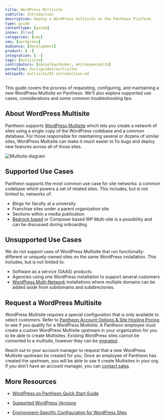 ```yaml
---
title: WordPress Multisite
subtitle: Introduction
description: Deploy a WordPress multisite on the Pantheon Platform.
type: guide
contenttype: [guide]
innav: [true]
categories: [cms]
cms: [wordpress]
audience: [development]
product: [--]
integration: [--]
tags: [multisite]
contributors: [danielbachhuber, whitneymeredith]
permalink: docs/guides/multisite/
editpath: multisite/01-introduction.md
---
```

This guide covers the process of requesting, configuring, and maintaining a new WordPress Multisite on Pantheon. We'll also explore supported use cases, considerations and some common troubleshooting tips.

## About WordPress Multisite
Pantheon supports [WordPress Multisite](https://wordpress.org/documentation/article/wordpress-glossary/#multisite) which lets you create a network of sites using a single copy of the WordPress codebase and a common database. For those responsible for maintaining several or dozens of similar sites, WordPress Multisite can make it much easier to fix bugs and deploy new features across all of those sites.

![Multisite diagram](../../../images/Multisite-risk_2.png)

## Supported Use Cases
Pantheon supports the most common use case for site networks: a common codebase which powers a set of related sites. This includes, but is not limited to, networks of:

- Blogs for faculty at a university
- Franchise sites under a parent organization site
- Sections within a media publication
- [Bedrock based](https://carlalexander.ca/using-bedrock-with-pantheon/) or Composer based WP Multi-site is a possibility and can be discussed during onboarding

## Unsupported Use Cases
We do not support uses of WordPress Multisite that run functionally-different or uniquely-owned sites on the same WordPress installation. This includes, but is not limited to:

- Software as a service (SAAS) products
- Agencies using one WordPress installation to support several customers
- [WordPress Multi-Network](https://wordpress.org/plugins/wp-multi-network/) installations where multiple domains can be added aside from subdomains and subdirectories.

## Request a WordPress Multisite
WordPress Multisite requires a special configuration that is only available to select customers. Refer to [Pantheon Account Options & Site Hosting Pricing](https://pantheon.io/plans/pricing) to see if you qualify for a WordPress Multisite. A Pantheon employee must create a custom WordPress Multisite upstream in your organization for you to be able to create Multisites. Existing WordPress sites cannot be converted to a multisite, however they can be [migrated](/migrate-wordpress-multisite).

Reach out to your account manager to request that a new WordPress Multisite upstream be created for you. Once an employee of Pantheon has created the upstream, you will be able to use it create Multisites in your org. If you don't have an account manager, you can [contact sales](https://pantheon.io/contact-us).

 ## More Resources

- [WordPress on Pantheon Quick Start Guide](/guides/wordpress-pantheon/)

- [Supported WordPress Versions](/supported-wp)

- [Environment-Specific Configuration for WordPress Sites](/guides/environment-configuration/environment-specific-config)
